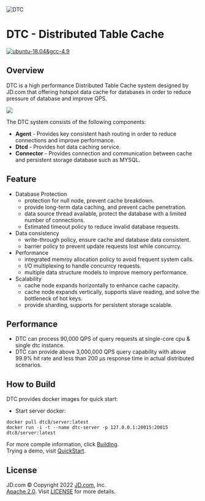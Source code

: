 ![DTC](http://storage.360buyimg.com/bq-install/release/dtc_logo.png)
# DTC - Distributed Table Cache
[![ubuntu-18.04&gcc-4.9](https://github.com/DTC8/DTC/actions/workflows/ubuntu-18.04&gcc-4.9.yml/badge.svg?branch=master)](https://github.com/DTC8/DTC/actions/workflows/ubuntu-18.04&gcc-4.9.yml)
## Overview
DTC is a high performance Distributed Table Cache system designed by JD.com that offering hotspot data cache for databases in order to reduce pressure of database and improve QPS.

![](http://storage.360buyimg.com/bq-install/release/architecture.png)

The DTC system consists of the following components:
* **Agent** - Provides key consistent hash routing in order to reduce connections and improve performance.
* **Dtcd** - Provides hot data caching service.
* **Connector** - Provides connection and communication between cache and persistent storage database such as MYSQL.

## Feature
* Database Protection
  - protection for null node, prevent cache breakdown.
  - provide long-term data caching, and prevent cache penetration.
  - data source thread available, protect the database with a limited number of connections.
  - Estimated timeout policy to reduce invalid database requests.
* Data consistency
  - write-through policy, ensure cache and database data consistent.
  - barrier policy to prevent update requests lost while concurrcy.
* Performance
  - integrated memroy allocation policy to avoid frequent system calls.
  - I/O multiplexing to handle concurrcy requests.
  - multiple data structure models to improve memory performance.
* Scalability
  - cache node expands horizontally to enhance cache capacity.
  - cache node expands vertically, supports slave reading, and solve the bottleneck of hot keys.
  - provide sharding, supports for persistent storage scalable.
## Performance
* DTC can process 90,000 QPS of query requests at single-core cpu & single dtc instance.
* DTC can provide above 3,000,000 QPS query capability with above 99.9% hit rate and less than 200 μs response time in actual distributed scenarios.
## How to Build
DTC provides docker images for quick start:
* Start server docker:<br/>
```shell
docker pull dtc8/server:latest
docker run -i -t --name dtc-server -p 127.0.0.1:20015:20015 dtc8/server:latest
```

For more compile information, click [Building](docs/building.md).<br/>
Trying a demo, visit [QuickStart](docs/quickstart.md).

## License
JD.com © Copyright 2022 [JD.com](https://ir.jd.com/), Inc.<br/>
[Apache 2.0](http://www.apache.org/licenses/LICENSE-2.0). Visit [LICENSE](./LICENSE) for more details.
